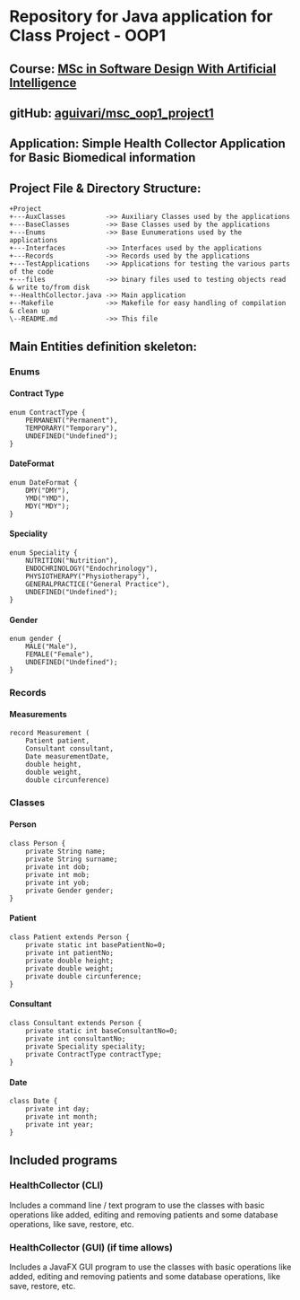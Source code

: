 # Repository for Java application for Class Project - OOP1

## Course: [MSc in Software Design With Artificial Intelligence](https://tus.ie/courses/msc-in-software-design-with-artificial-intelligence/)
## gitHub: [aguivari/msc_oop1_project1](https://github.com/aguivari/msc_oop1_project1)


## Application: Simple Health Collector Application for Basic Biomedical information

## Project File & Directory Structure:

```
+Project
+---AuxClasses          ->> Auxiliary Classes used by the applications
+---BaseClasses         ->> Base Classes used by the applications
+---Enums               ->> Base Eunumerations used by the applications
+---Interfaces          ->> Interfaces used by the applications
+---Records             ->> Records used by the applications
+---TestApplications    ->> Applications for testing the various parts of the code
+---files               ->> binary files used to testing objects read & write to/from disk
+--HealthCollector.java ->> Main application
+--Makefile             ->> Makefile for easy handling of compilation & clean up
\--README.md            ->> This file
```

## Main Entities definition skeleton:

### Enums

#### Contract Type
````
enum ContractType {
    PERMANENT("Permanent"),
    TEMPORARY("Temporary"),
    UNDEFINED("Undefined");
}
````

#### DateFormat
````
enum DateFormat {
    DMY("DMY"),
    YMD("YMD"),
    MDY("MDY");
}
````

#### Speciality
````
enum Speciality {
    NUTRITION("Nutrition"),
    ENDOCHRINOLOGY("Endochrinology"),
    PHYSIOTHERAPY("Physiotherapy"),
    GENERALPRACTICE("General Practice"),
    UNDEFINED("Undefined");
}
````

#### Gender
````
enum gender {
    MALE("Male"),
    FEMALE("Female"),
    UNDEFINED("Undefined");
}
````

### Records

#### Measurements
````
record Measurement (
    Patient patient,
    Consultant consultant,
    Date measurementDate,
    double height,
    double weight,
    double circunference)
````

### Classes

#### Person
```
class Person {
    private String name;
    private String surname;
    private int dob;
    private int mob;
    private int yob;
    private Gender gender;
}
```

#### Patient
```
class Patient extends Person {
    private static int basePatientNo=0;
    private int patientNo;
    private double height;
    private double weight;
    private double circunference;
}
```

#### Consultant
```
class Consultant extends Person {
    private static int baseConsultantNo=0;
    private int consultantNo;
    private Speciality speciality;
    private ContractType contractType;
}
```

#### Date
```
class Date {
    private int day;
    private int month;
    private int year;
}
```

## Included programs

### HealthCollector (CLI)

Includes a command line / text program to use the classes
with basic operations like added, editing and removing patients
and some database operations, like save, restore, etc.

### HealthCollector (GUI) (if time allows)

Includes a JavaFX GUI program to use the classes
with basic operations like added, editing and removing patients
and some database operations, like save, restore, etc.